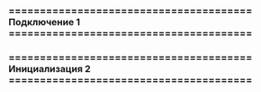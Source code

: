 ### ======================================= Подключение 1 =======================================


<script src="https://cdn.jsdelivr.net/npm/typed.js@2.0.12"></script>

### ======================================= Инициализация 2 =======================================

# <js>
<script>
      var typed = new Typed('.unical', {
         strings: [
            "text.",
            ],
         typeSpeed: 60,
         backSpeed: 60,
         loop: true
      });
</script>

# <html>
<span class="unical"></span>



